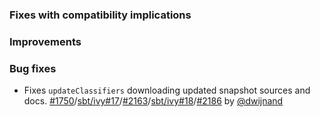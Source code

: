 
  [@dwijnand]: http://github.com/dwijnand
  [#1750]: https://github.com/sbt/sbt/issues/1750
  [sbt/ivy#17]: https://github.com/sbt/ivy/pull/17
  [#2163]: https://github.com/sbt/sbt/pull/2163
  [sbt/ivy#18]: https://github.com/sbt/ivy/pull/18
  [#2186]: https://github.com/sbt/sbt/pull/2186

### Fixes with compatibility implications

### Improvements

### Bug fixes

- Fixes `updateClassifiers` downloading updated snapshot sources and docs.
  [#1750][]/[sbt/ivy#17][]/[#2163][]/[sbt/ivy#18][]/[#2186][] by [@dwijnand][]
